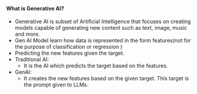 
#### What is Generative AI?
- Generative AI is subset of Artificial Intelligence that focuses on creating models capable of generating new content such as text, image, music and more.
- Gen AI Model learn how data is represented in the form features(not for the purpose of classification or regression )
- Predicting the new features given the target.
- Traditional AI:
	- It is the AI which predicts the target based on the features.
- GenAI:
	- It creates the new features based on the given target. This target is the prompt given to LLMs.